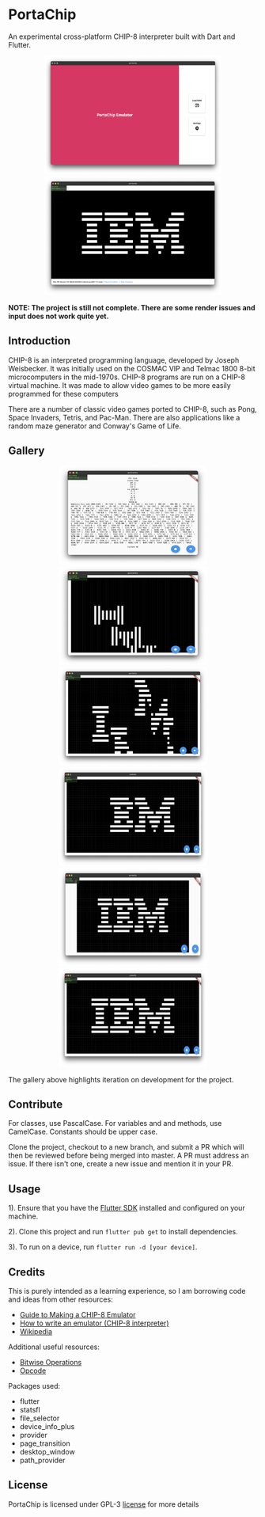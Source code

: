 
# PortaChip

An experimental cross-platform CHIP-8 interpreter built with Dart and Flutter. 

<p align="center">
  <img src="./assets/images/homescreen.png" width="360px" height="240px" alt=""></img>
  <img src="./assets/images/workingibm.png" width="360px" height="240px" alt=""></img>
</p>

**NOTE: The project is still not complete. There are some render issues and input does not work quite yet.**

## Introduction

CHIP-8 is an interpreted programming language, developed by Joseph Weisbecker. It was initially used on the COSMAC VIP and Telmac 1800 8-bit microcomputers in the mid-1970s. CHIP-8 programs are run on a CHIP-8 virtual machine. It was made to allow video games to be more easily programmed for these computers

There are a number of classic video games ported to CHIP-8, such as Pong, Space Invaders, Tetris, and Pac-Man. There are also applications like a random maze generator and Conway's Game of Life.

## Gallery

<p align="center">
  <img src="./assets/images/memorydebug.png" width="300px" height="200px" alt=""></img>
  <img src="./assets/images/renderside.png" width="300px" height="200px" alt=""></img>
  <img src="./assets/images/incorrectalign.png" width="300px" height="200px" alt=""></img>
  <img src="./assets/images/noi.png" width="300px" height="200px" alt=""></img>
  <img src="./assets/images/grids.png" width="300px" height="200px" alt=""></img>
  <img src="./assets/images/aspectratio.png" width="300px" height="200px" alt=""></img>
</p>

The gallery above highlights iteration on development for the project.

## Contribute

For classes, use PascalCase. For variables and and methods, use CamelCase. Constants should be upper case.

Clone the project, checkout to a new branch, and submit a PR which will then be reviewed before being merged into master. A PR must address an issue. If there isn't one, create a new issue and mention it in your PR.

## Usage

1). Ensure that you have the [Flutter SDK](https://flutter.dev) installed and configured on your machine.

2). Clone this project and run ```flutter pub get``` to install dependencies.

3). To run on a device, run ```flutter run -d [your device]```.

## Credits

This is purely intended as a learning experience, so I am borrowing code and ideas from 
other resources:

- [Guide to Making a CHIP-8 Emulator](https://tobiasvl.github.io/blog/write-a-chip-8-emulator/#fetchdecodeexecute-loop)
- [How to write an emulator (CHIP-8 interpreter)](https://multigesture.net/articles/how-to-write-an-emulator-chip-8-interpreter/)
- [Wikipedia](https://en.wikipedia.org/wiki/CHIP-8#Virtual_machine_description)

Additional useful resources:

- [Bitwise Operations](https://en.wikipedia.org/wiki/Bitwise_operation)
- [Opcode](https://en.wikipedia.org/wiki/Opcode)

Packages used:

- flutter
- statsfl
- file_selector
- device_info_plus
- provider
- page_transition
- desktop_window
- path_provider

## License
PortaChip is licensed under GPL-3 [license](https://github.com/msoham123/PortaChip/blob/master/LICENSE) for more details
